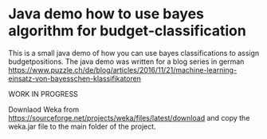 # Java demo how to use bayes algorithm for budget-classification
This is a small java demo of how you can use bayes classifications to assign budgetpositions. 
The java demo was written for a blog series in german
https://www.puzzle.ch/de/blog/articles/2016/11/21/machine-learning-einsatz-von-bayesschen-klassifikatoren

WORK IN PROGRESS


Downlaod Weka from https://sourceforge.net/projects/weka/files/latest/download
and copy the weka.jar file to the main folder of the project.